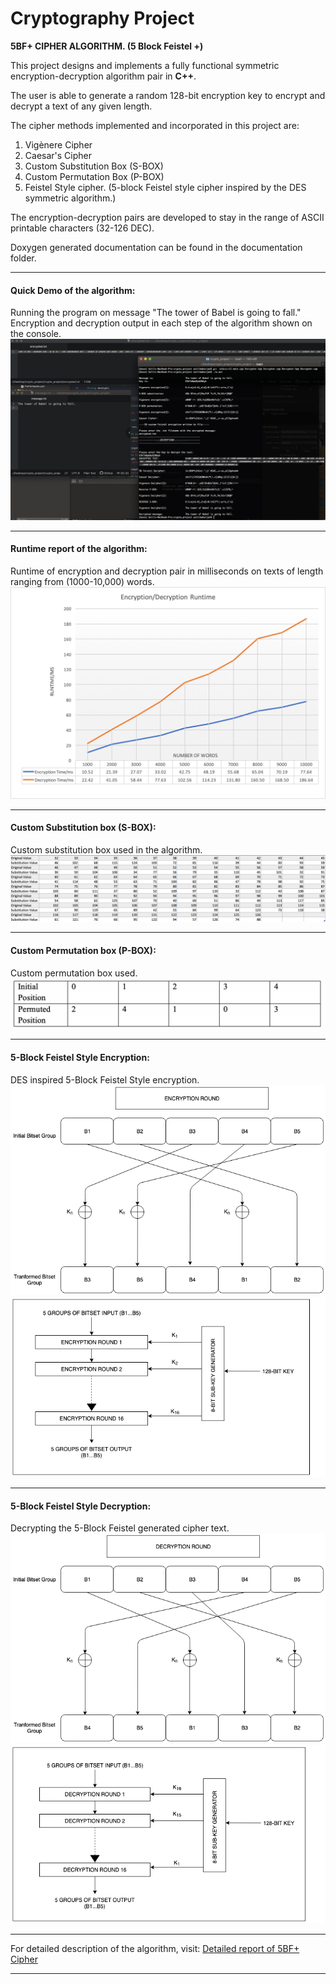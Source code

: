 # Cryptography Project

**5BF+ CIPHER ALGORITHM. 
(5 Block Feistel +)**


This project designs and implements a fully functional symmetric encryption-decryption algorithm pair in **C++**. 

The user is able to generate a random 128-bit encryption key to encrypt and decrypt a text of any given length. 

The cipher methods implemented and incorporated in this project are:
1. Vigènere Cipher
2. Caesar's Cipher
3. Custom Substitution Box (S-BOX)
4. Custom Permutation Box (P-BOX)
5. Feistel Style cipher. (5-block Feistel style cipher inspired by the DES symmetric algorithm.)

The encryption-decryption pairs are developed to stay in the range of ASCII printable characters (32-126 DEC).

Doxygen generated documentation can be found in the documentation folder.

---

#### Quick Demo of the algorithm:
Running the program on message "The tower of Babel is going to fall."
Encryption and decryption output in each step of the algorithm shown on the console.
![alt text](img/demo.png "Cryptography Algorithm Demo")

---

#### Runtime report of the algorithm:
Runtime of encryption and decryption pair in milliseconds on texts of length ranging from (1000-10,000) words.
![alt text](img/newRuntime.png "Runtime report")

---

#### Custom Substitution box (S-BOX):
Custom substitution box used in the algorithm.
![alt text](img/sbox.png "Custom substitution box S-box")

---

#### Custom Permutation box (P-BOX):
Custom permutation box used.
![alt text](img/pbox.png "Custom permutation box P-box")

---

#### 5-Block Feistel Style Encryption:
DES inspired 5-Block Feistel Style encryption.
![alt text](img/encRound.png "5-Block feistel encryption rounds")
![alt text](img/encKeys.png "5-Block feistel encryption use of keys.")

---

#### 5-Block Feistel Style Decryption:
Decrypting the 5-Block Feistel generated cipher text.
![alt text](img/decRound.png "5-Block feistel decryption rounds")
![alt text](img/decKeys.png "5-Block feistel decryption use of keys.")

---


For detailed description of the algorithm, visit: [Detailed report of 5BF+ Cipher](./ProjectReport.pdf)


***



